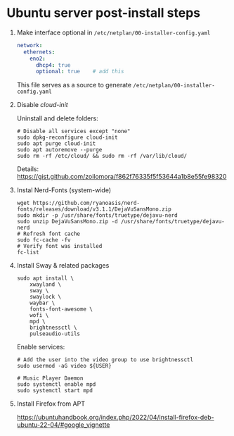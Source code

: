 # Ubuntu server post-install steps

1. Make interface optional in `/etc/netplan/00-installer-config.yaml`

	```yaml
	network:
	  ethernets:
	    eno2:
	      dhcp4: true
	      optional: true    # add this
	```

	This file serves as a source to generate `/etc/netplan/00-installer-config.yaml`

2. Disable _cloud-init_

	Uninstall and delete folders:

	```shell
	# Disable all services except "none"
	sudo dpkg-reconfigure cloud-init
	sudo apt purge cloud-init
	sudo apt autoremove --purge
	sudo rm -rf /etc/cloud/ && sudo rm -rf /var/lib/cloud/
	```
	
	Details: https://gist.github.com/zoilomora/f862f76335f5f53644a1b8e55fe98320

3. Instal Nerd-Fonts (system-wide)

	```shell
	wget https://github.com/ryanoasis/nerd-fonts/releases/download/v3.1.1/DejaVuSansMono.zip
	sudo mkdir -p /usr/share/fonts/truetype/dejavu-nerd
	sudo unzip DejaVuSansMono.zip -d /usr/share/fonts/truetype/dejavu-nerd
	# Refresh font cache
	sudo fc-cache -fv
	# Verify font was installed
	fc-list
	```

3. Install Sway & related packages

	```shell
	sudo apt install \
		xwayland \
		sway \
		swaylock \
		waybar \
		fonts-font-awesome \
		wofi \
		mpd \
		brightnessctl \
		pulseaudio-utils
	```

	Enable services:

	```shell
	# Add the user into the video group to use brightnessctl
	sudo usermod -aG video ${USER}

	# Music Player Daemon
	sudo systemctl enable mpd
	sudo systemctl start mpd
	```

4. Install Firefox from APT

	https://ubuntuhandbook.org/index.php/2022/04/install-firefox-deb-ubuntu-22-04/#google_vignette

